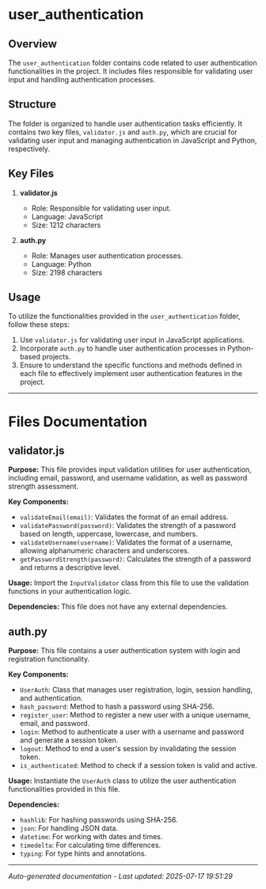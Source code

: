 # user_authentication

## Overview
The `user_authentication` folder contains code related to user authentication functionalities in the project. It includes files responsible for validating user input and handling authentication processes.

## Structure
The folder is organized to handle user authentication tasks efficiently. It contains two key files, `validator.js` and `auth.py`, which are crucial for validating user input and managing authentication in JavaScript and Python, respectively.

## Key Files
1. **validator.js**
   - Role: Responsible for validating user input.
   - Language: JavaScript
   - Size: 1212 characters

2. **auth.py**
   - Role: Manages user authentication processes.
   - Language: Python
   - Size: 2198 characters

## Usage
To utilize the functionalities provided in the `user_authentication` folder, follow these steps:
1. Use `validator.js` for validating user input in JavaScript applications.
2. Incorporate `auth.py` to handle user authentication processes in Python-based projects.
3. Ensure to understand the specific functions and methods defined in each file to effectively implement user authentication features in the project.

---

# Files Documentation

## validator.js

**Purpose:** This file provides input validation utilities for user authentication, including email, password, and username validation, as well as password strength assessment.

**Key Components:**
- `validateEmail(email)`: Validates the format of an email address.
- `validatePassword(password)`: Validates the strength of a password based on length, uppercase, lowercase, and numbers.
- `validateUsername(username)`: Validates the format of a username, allowing alphanumeric characters and underscores.
- `getPasswordStrength(password)`: Calculates the strength of a password and returns a descriptive level.

**Usage:** Import the `InputValidator` class from this file to use the validation functions in your authentication logic.

**Dependencies:** This file does not have any external dependencies.

## auth.py

**Purpose:** This file contains a user authentication system with login and registration functionality.

**Key Components:**
- `UserAuth`: Class that manages user registration, login, session handling, and authentication.
- `hash_password`: Method to hash a password using SHA-256.
- `register_user`: Method to register a new user with a unique username, email, and password.
- `login`: Method to authenticate a user with a username and password and generate a session token.
- `logout`: Method to end a user's session by invalidating the session token.
- `is_authenticated`: Method to check if a session token is valid and active.

**Usage:** Instantiate the `UserAuth` class to utilize the user authentication functionalities provided in this file.

**Dependencies:** 
- `hashlib`: For hashing passwords using SHA-256.
- `json`: For handling JSON data.
- `datetime`: For working with dates and times.
- `timedelta`: For calculating time differences.
- `typing`: For type hints and annotations.

---
*Auto-generated documentation - Last updated: 2025-07-17 19:51:29*
